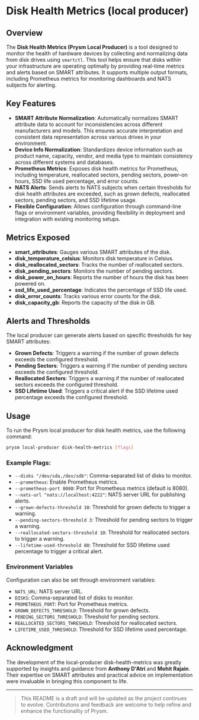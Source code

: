 # Disk Health Metrics (local producer)

## Overview

The **Disk Health Metrics (Prysm Local Producer)** is a tool designed to monitor the health of hardware devices by collecting and normalizing data from disk drives using `smartctl`. This tool helps ensure that disks within your infrastructure are operating optimally by providing real-time metrics and alerts based on SMART attributes. It supports multiple output formats, including Prometheus metrics for monitoring dashboards and NATS subjects for alerting.

## Key Features

- **SMART Attribute Normalization**: Automatically normalizes SMART attribute data to account for inconsistencies across different manufacturers and models. This ensures accurate interpretation and consistent data representation across various drives in your environment.
- **Device Info Normalization**: Standardizes device information such as product name, capacity, vendor, and media type to maintain consistency across different systems and databases.
- **Prometheus Metrics**: Exposes disk health metrics for Prometheus, including temperature, reallocated sectors, pending sectors, power-on hours, SSD life used percentage, and error counts.
- **NATS Alerts**: Sends alerts to NATS subjects when certain thresholds for disk health attributes are exceeded, such as grown defects, reallocated sectors, pending sectors, and SSD lifetime usage.
- **Flexible Configuration**: Allows configuration through command-line flags or environment variables, providing flexibility in deployment and integration with existing monitoring setups.

## Metrics Exposed

- **smart_attributes**: Gauges various SMART attributes of the disk.
- **disk_temperature_celsius**: Monitors disk temperature in Celsius.
- **disk_reallocated_sectors**: Tracks the number of reallocated sectors.
- **disk_pending_sectors**: Monitors the number of pending sectors.
- **disk_power_on_hours**: Reports the number of hours the disk has been powered on.
- **ssd_life_used_percentage**: Indicates the percentage of SSD life used.
- **disk_error_counts**: Tracks various error counts for the disk.
- **disk_capacity_gb**: Reports the capacity of the disk in GB.

## Alerts and Thresholds

The local producer can generate alerts based on specific thresholds for key SMART attributes:

- **Grown Defects**: Triggers a warning if the number of grown defects exceeds the configured threshold.
- **Pending Sectors**: Triggers a warning if the number of pending sectors exceeds the configured threshold.
- **Reallocated Sectors**: Triggers a warning if the number of reallocated sectors exceeds the configured threshold.
- **SSD Lifetime Used**: Triggers a critical alert if the SSD lifetime used percentage exceeds the configured threshold.

## Usage

To run the Prysm local producer for disk health metrics, use the following command:

```bash
prysm local-producer disk-health-metrics [flags]
```

### Example Flags:

-	`--disks "/dev/sda,/dev/sdb"`: Comma-separated list of disks to monitor.
-	`--prometheus`: Enable Prometheus metrics.
-	`--prometheus-port 8080`: Port for Prometheus metrics (default is 8080).
-	`--nats-url "nats://localhost:4222"`: NATS server URL for publishing alerts.
-	`--grown-defects-threshold 10`: Threshold for grown defects to trigger a warning.
-	`--pending-sectors-threshold 3`: Threshold for pending sectors to trigger a warning.
-	`--reallocated-sectors-threshold 10`: Threshold for reallocated sectors to trigger a warning.
-	`--lifetime-used-threshold 80`: Threshold for SSD lifetime used percentage to trigger a critical alert.

### Environment Variables

Configuration can also be set through environment variables:

-	`NATS_URL`: NATS server URL.
-	`DISKS`: Comma-separated list of disks to monitor.
-	`PROMETHEUS_PORT`: Port for Prometheus metrics.
-	`GROWN_DEFECTS_THRESHOLD`: Threshold for grown defects.
-	`PENDING_SECTORS_THRESHOLD`: Threshold for pending sectors.
-	`REALLOCATED_SECTORS_THRESHOLD`: Threshold for reallocated sectors.
-	`LIFETIME_USED_THRESHOLD`: Threshold for SSD lifetime used percentage.

## Acknowledgment

The development of the local-producer disk-health-metrics was greatly supported by insights and guidance from **Anthony D'Atri** and **Mohit Rajain**. Their expertise on SMART attributes and practical advice on implementation were invaluable in bringing this component to life.

---
> This README is a draft and will be updated as the project continues to evolve. Contributions and feedback are welcome to help refine and enhance the functionality of Prysm.